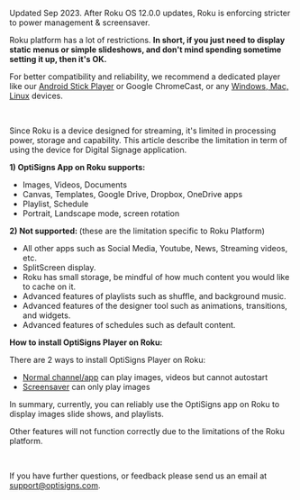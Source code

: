 <p>Updated Sep 2023. After Roku OS 12.0.0 updates, Roku is enforcing stricter to power management &amp; screensaver.</p>
<p>Roku platform has a lot of restrictions. <strong>In short, if you just need to display static menus or simple slideshows, and don't mind spending sometime setting it up, then it's OK.</strong></p>
<p>For better compatibility and reliability, we recommend a dedicated player like our <a href="https://links.optisigns.com/szzk">Android Stick Player</a> or Google ChromeCast, or any <a href="https://www.optisigns.com/download" target="_blank" rel="noopener noreferrer">Windows, Mac, Linux</a> devices.</p>
<p> </p>
<p>Since Roku is a device designed for streaming, it's limited in processing power, storage and capability. This article describe the limitation in term of using the device for Digital Signage application.</p>
<p><strong>1) OptiSigns App on Roku supports: </strong></p>
<ul>
<li>Images, Videos, Documents</li>
<li>Canvas, Templates, Google Drive, Dropbox, OneDrive apps</li>
<li>Playlist, Schedule</li>
<li>Portrait, Landscape mode, screen rotation</li>
</ul>
<p><strong>2) Not supported: </strong>(these are the limitation specific to Roku Platform)</p>
<ul>
<li>All other apps such as Social Media, Youtube, News, Streaming videos, etc.</li>
<li>SplitScreen display.</li>
<li>Roku has small storage, be mindful of how much content you would like to cache on it.</li>
<li>Advanced features of playlists such as shuffle, and background music.</li>
<li>Advanced features of the designer tool such as animations, transitions, and widgets. </li>
<li>Advanced features of schedules such as default content. </li>
</ul>
<p><strong>How to install OptiSigns Player on Roku:</strong></p>
<p>There are 2 ways to install OptiSigns Player on Roku:</p>
<ul>
<li>
<a href="https://support.optisigns.com/hc/en-us/articles/360039566974-How-to-install-OptiSigns-Player-on-Roku-TVs">Normal channel/app</a> can play images, videos but <span class="wysiwyg-underline">cannot autostart</span>
</li>
<li>
<a href="https://support.optisigns.com/hc/en-us/articles/1500002383502" target="_self">Screensaver</a> can <span class="wysiwyg-underline">only play images</span>
</li>
</ul>
<p>In summary, currently, you can reliably use the OptiSigns app on Roku to display images slide shows, and playlists.</p>
<p>Other features will not function correctly due to the limitations of the Roku platform. </p>
<p> </p>
<p>If you have further questions, or feedback please send us an email at <a href="mailto:support@optisigns.com">support@optisigns.com</a>.</p>